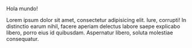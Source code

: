 Hola mundo!

Lorem ipsum dolor sit amet, consectetur adipisicing elit. Iure, corrupti! In distinctio earum nihil, facere aperiam delectus labore saepe explicabo libero, porro eius id quibusdam. Aspernatur libero, soluta molestiae consequatur.
